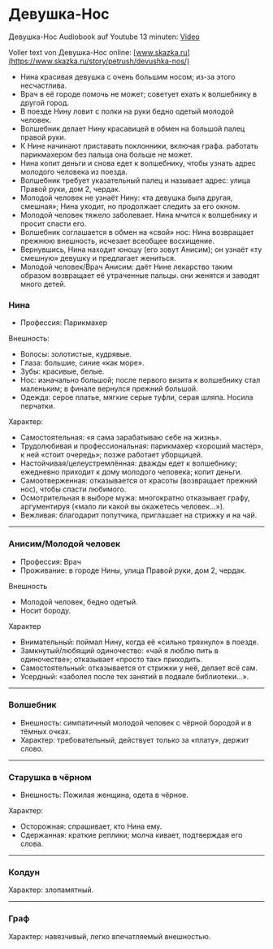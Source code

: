 # Девушка-Нос
Девушка-Нос Audiobook auf Youtube 13 minuten: [Video](https://www.youtube.com/watch?v=4MW5Mm2Dwoo
)

Voller text von Девушка-Нос online: [www.skazka.ru](https://www.skazka.ru/story/petrush/devushka-nos/)


- Нина красивая девушка с очень большим носом; из-за этого несчастлива.
- Врач в её городе помочь не может; советует ехать к волшебнику в другой город.
- В поезде Нину ловит с полки на руки бедно одетый молодой человек.
- Волшебник делает Нину красавицей в обмен на большой палец правой руки.
- К Нине начинают приставать поклонники, включая графа. работать парикмахером без пальца она больше не может.
- Нина копит деньги и снова едет к волшебнику, чтобы узнать адрес молодого человека из поезда.
- Волшебник требует указательный палец и называет адрес: улица Правой руки, дом 2, чердак.
- Молодой человек не узнаёт Нину: «та девушка была другая, смешная»; Нина уходит, но продолжает следить за его окном.
- Молодой человек тяжело заболевает. Нина мчится к волшебнику и просит спасти его.
- Волшебник соглашается в обмен на «свой» нос: Нина возвращает прежнюю внешность, исчезает всеобщее восхищение.
- Вернувшись, Нина находит юношу (его зовут Анисим); он узнаёт «ту смешную» девушку и предлагает жениться.
- Молодой человек/Врач Анисим: даёт Нине лекарство таким образом возвращает её утраченные пальцы. они женятся и заводят много детей.


### Нинa
- Профессия: Парикмахер

Внешность:

- Волосы: золотистые, кудрявые.
- Глаза: большие, синие «как море».
- Зубы: красивые, белые.
- Нос: изначально большой; после первого визита к волшебнику стал маленьким; в финале вернулся прежний большой.
- Одежда: серое платье, мягкие серые туфли, серая шляпа. Носила перчатки.

Характер:

- Самостоятельная: «я сама зарабатываю себе на жизнь».
- Трудолюбивая и профессиональная: парикмахер «хороший мастер», к ней «стоит очередь»; позже работает уборщицей.
- Настойчивая/целеустремлённая: дважды едет к волшебнику; ежедневно приходит к дому молодого человека; копит деньги.
- Самоотверженная: отказывается от красоты (возвращает прежний нос), чтобы спасти любимого.
- Осмотрительная в выборе мужа: многократно отказывает графу, аргументируя («мало ли какой вы окажетесь человек…»).
- Вежливая: благодарит попутчика, приглашает на стрижку и на чай.

---

### Анисим/Молодой человек
- Профессия: Врач
- Проживание: в городе Нины, улица Правой руки, дом 2, чердак.

Внешность

- Молодой человек, бедно одетый.
- Носит бороду.

Характер

- Внимательный: поймал Нину, когда её «сильно тряхнуло» в поезде.
- Замкнутый/любящий одиночество: «чай я люблю пить в одиночестве»; отказывает «просто так» приходить.
- Самостоятельный: отказывается от стрижки у неё, делает всё сам.
- Усердный: «заболел после тех занятий в подвале библиотеки...».

---  

### Волшебник

- Внешность: симпатичный молодой человек с чёрной бородой и в тёмных очках.
- Характер: требовательный, действует только за «плату», держит слово.
<!--- - Действия: сделал Нину «невероятной красавицей» за большой палец правой руки; сообщил адрес Анисима за указательный палец; позже «взял обратно» свой нос. -->

---

### Старушка в чёрном

- Внешность: Пожилая женщина, одета в чёрное.

Характер:
- Осторожная: спрашивает, кто Нина ему.
- Сдержанная: краткие реплики; молча кивает, подтверждая его слова.

---

### Колдун 

Характер: злопамятный.
<!--- - Действия: «подарил» Нине растущий нос. -->
  
---

### Граф

Характер: навязчивый, легко впечатляемый внешностью.








